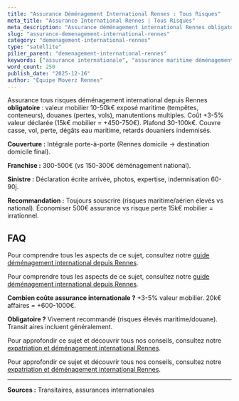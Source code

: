 ```yaml
---
title: "Assurance Déménagement International Rennes : Tous Risques"
meta_title: "Assurance International Rennes | Tous Risques"
meta_description: "Assurance déménagement international Rennes obligatoire : +3-5% valeur (15k€ = +450-750€). Couvre maritime/aérien, douanes, casse. Plafond 30-100k€."
slug: "assurance-demenagement-international-rennes"
category: "demenagement-international-rennes"
type: "satellite"
pilier_parent: "demenagement-international-rennes"
keywords: ["assurance internationale", "assurance maritime déménagement"]
word_count: 250
publish_date: "2025-12-16"
author: "Équipe Moverz Rennes"
---
```


Assurance tous risques déménagement international depuis Rennes **obligatoire** : valeur mobilier 10-50k€ exposé maritime (tempêtes, conteneurs), douanes (pertes, vols), manutentions multiples. Coût +3-5% valeur déclarée (15k€ mobilier = +450-750€). Plafond 30-100k€. Couvre casse, vol, perte, dégâts eau maritime, retards douaniers indemnisés.

**Couverture :** Intégrale porte-à-porte (Rennes domicile → destination domicile final).

**Franchise :** 300-500€ (vs 150-300€ déménagement national).

**Sinistre :** Déclaration écrite arrivée, photos, expertise, indemnisation 60-90j.

**Recommandation :** Toujours souscrire (risques maritime/aérien élevés vs national). Économiser 500€ assurance vs risque perte 15k€ mobilier = irrationnel.

## FAQ

Pour comprendre tous les aspects de ce sujet, consultez notre [guide déménagement international depuis Rennes](/blog/demenagement-rennes/demenagement-international-rennes).

Pour comprendre tous les aspects de ce sujet, consultez notre [guide déménagement international depuis Rennes](/blog/demenagement-rennes/demenagement-international-rennes).

**Combien coûte assurance internationale ?**
+3-5% valeur mobilier. 20k€ affaires = +600-1000€.

**Obligatoire ?**
Vivement recommandé (risques élevés maritime/douane). Transit aires incluent généralement.

Pour approfondir ce sujet et découvrir tous nos conseils, consultez notre [expatriation et déménagement international Rennes](/blog/demenagement-rennes/demenagement-international-rennes).

Pour approfondir ce sujet et découvrir tous nos conseils, consultez notre [expatriation et déménagement international Rennes](/blog/demenagement-rennes/demenagement-international-rennes).

---
**Sources :** Transitaires, assurances internationales

